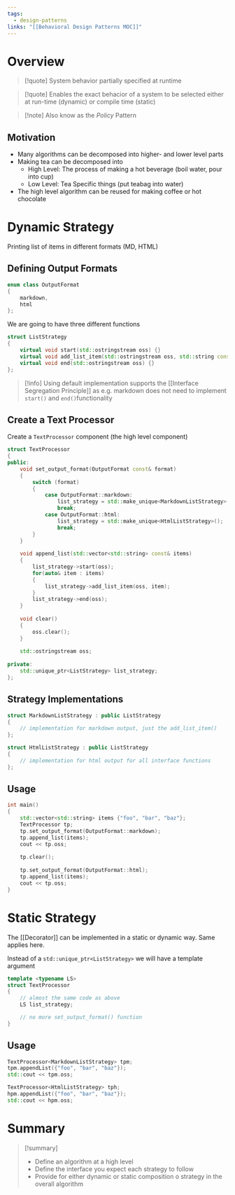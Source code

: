 ```yaml
---
tags:
  - design-patterns
links: "[[Behavioral Design Patterns MOC]]"
---
```

# Overview

> [!quote] System behavior partially specified at runtime

> [!quote] Enables the exact behacior of a system to be selected either at run-time (dynamic) or compile time (static)

> [!note] Also know as the *Policy* Pattern

## Motivation

- Many algorithms can be decomposed into higher- and lower level parts
- Making tea can be decomposed into
	- High Level: The process of making a hot beverage (boil water, pour into cup)
	- Low Level: Tea Specific things (put teabag into water)
- The high level algorithm can be reused for making coffee or hot chocolate

# Dynamic Strategy

Printing list of items in different formats (MD, HTML)

## Defining Output Formats

```cpp
enum class OutputFormat
{
	markdown,
	html
};

```

We are going to have three different functions

```cpp
struct ListStrategy
{
	virtual void start(std::ostringstream oss) {}
	virtual void add_list_item(std::ostringstream oss, std::string const& item) = 0;
	virtual void end(std::ostringstream oss) {}
};
```

> [!info] Using default implementation supports the [[Interface Segregation Principle]] as e.g. markdown does not need to implement `start()` and `end()`functionality

## Create a Text Processor

Create a `TextProcessor` component (the high level component)

```cpp
struct TextProcessor
{
public:
	void set_output_format(OutputFormat const& format)
	{
		switch (format)
		{
			case OutputFormat::markdown:
				list_strategy = std::make_unique<MarkdownListStrategy>();
				break;
			case OutputFormat::html:
				list_strategy = std::make_unique<HtmlListStrategy>();
				break;
		}
	}
	
	void append_list(std::vector<std::string> const& items)
	{
		list_strategy->start(oss);
		for(auto& item : items)
		{
			list_strategy->add_list_item(oss, item);
		}
		list_strategy->end(oss);
	}
	
	void clear()
	{
		oss.clear();
	}
	
	std::ostringstream oss;
	
private:
	std::unique_ptr<ListStrategy> list_strategy;
};
```

## Strategy Implementations

```cpp
struct MarkdownListStrategy : public ListStrategy
{
	// implementation for markdown output, just the add_list_item()
};

struct HtmlListStrategy : public ListStrategy
{
	// implementation for html output for all interface functions
};
```

## Usage

```cpp
int main()
{
	std::vector<std::string> items {"foo", "bar", "baz"};
	TextProcessor tp;
	tp.set_output_format(OutputFormat::markdown);
	tp.append_list(items);
	cout << tp.oss;
	
	tp.clear();
	
	tp.set_output_format(OutputFormat::html);
	tp.append_list(items);
	cout << tp.oss;
}
```

# Static Strategy

The [[Decorator]] can be implemented in a static or dynamic way. Same applies here.

Instead of a `std::unique_ptr<ListStrategy>` we will have a template argument
```cpp
template <typename LS>
struct TextProcessor
{
	// almost the same code as above
	LS list_strategy;

	// no more set_output_format() function
}
```

## Usage
```cpp
TextProcessor<MarkdownListStrategy> tpm;
tpm.appendList({"foo", "bar", "baz"});
std::cout << tpm.oss;

TextProcessor<HtmlListStrategy> tph;
hpm.appendList({"foo", "bar", "baz"});
std::cout << hpm.oss;
```
# Summary

> [!summary]
>  - Define an algorithm at a high level
>  - Define the interface you expect each strategy to follow
>  - Provide for either dynamic or static composition o strategy in the overall algorithm


